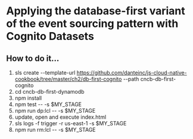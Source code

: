 # Applying the database-first variant of the event sourcing pattern with Cognito Datasets

## How to do it...
1. sls create --template-url https://github.com/danteinc/js-cloud-native-cookbook/tree/master/ch2/db-first-cognito --path cncb-db-first-cognito
2. cd cncb-db-first-dynamodb
3. npm install
4. npm test -- -s $MY_STAGE
5. npm run dp:lcl -- -s $MY_STAGE
6. update, open and execute index.html
7. sls logs -f trigger -r us-east-1 -s $MY_STAGE
8. npm run rm:lcl -- -s $MY_STAGE
